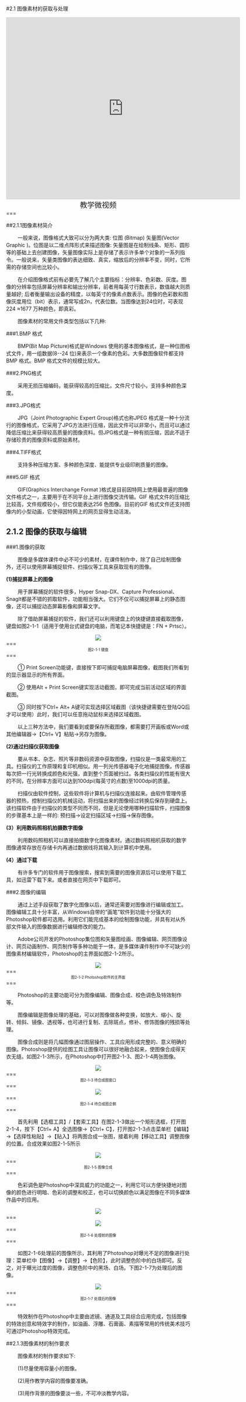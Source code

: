 #2.1 图像素材的获取与处理

<div align="center"><iframe frameborder="0" width="640" height="498" src="https://v.qq.com/iframe/player.html?vid=s0534swnxqt&tiny=0&auto=0" allowfullscreen></iframe></div>
<div align="center"><span style="font-size:20px">教学微视频</span></div>
===

##2.1.1图像素材简介

&nbsp;&nbsp;&nbsp;&nbsp;&nbsp;&nbsp;&nbsp;&nbsp;一般来说，图像格式大致可以分为两大类: 位图 (Bitmap) 矢量图(Vector Graphic )。位图是以二维点阵形式来描述图像: 矢量图是在绘制线条、矩形、圆形等的基础上去创建图像，矢量图像实际上是存储了表示许多单个对象的一系列指令。一般说来，矢量类图像的表达细致、真实，缩放后的分辨率不变，同时，它所需的存储空间也比较小。

&nbsp;&nbsp;&nbsp;&nbsp;&nbsp;&nbsp;&nbsp;&nbsp;在介绍图像格式前有必要先了解几个主要指标：分辨率、色彩数、灰度。图像的分辨率包括屏幕分辨率和输出分辨率，前者用每英寸行数表示，数值越大则质量越好; 后者衡量输出设备的精度，以每英寸的像素点数表示。图像的色彩数和图像灰度用位（bit）表示，通常写成2n，代表位数。当图像达到24位时，可表现224 ≈1677 万种颜色，即真彩。

&nbsp;&nbsp;&nbsp;&nbsp;&nbsp;&nbsp;&nbsp;&nbsp;图像素材的常用文件类型包括以下几种:

###1.BMP 格式

&nbsp;&nbsp;&nbsp;&nbsp;&nbsp;&nbsp;&nbsp;&nbsp;BMP(Bit Map Picture)格式是Windows 使用的基本图像格式，是一种位图格式文件，用一组数据(8--24 位)来表示一个像素的色彩。大多数图像软件都支持BMP 格式。BMP 格式文件的规模比较大。

###2.PNG格式

&nbsp;&nbsp;&nbsp;&nbsp;&nbsp;&nbsp;&nbsp;&nbsp;采用无损压缩编码，能获得较高的压缩比，文件尺寸较小，支持多种颜色深度。

###3.JPG格式

&nbsp;&nbsp;&nbsp;&nbsp;&nbsp;&nbsp;&nbsp;&nbsp;JPG（Joint Photographic Expert Group)格式也称JPEG 格式是一种十分流行的图像格式，它采用了JPG方法进行压缩，因此文件可以非常小，而且可以通过降低压缩比来获得较高质量的图像资料。但JPG格式是一种有损压缩，因此不适于存储珍贵的图像资料或原始素材。

###4.TIFF格式

&nbsp;&nbsp;&nbsp;&nbsp;&nbsp;&nbsp;&nbsp;&nbsp;支持多种压缩方案、多种颜色深度、能提供专业级印刷质量的图像。

###5.GIF 格式

&nbsp;&nbsp;&nbsp;&nbsp;&nbsp;&nbsp;&nbsp;&nbsp;GIF(Graphics Interchange Format )格式是目前因特网上使用最普遍的图像文件格式之一，主要用于在不同平台上进行图像交流传输。GIF 格式文件的压缩比比较高，文件规模较小，但它仅能表达256 色图像。目前的GIF 格式文件还支持图像内的小型动画，它使得因特网上的网页显得生动活泼。

## 2.1.2 图像的获取与编辑

###1.图像的获取

&nbsp;&nbsp;&nbsp;&nbsp;&nbsp;&nbsp;&nbsp;&nbsp;图像是多媒体课件中必不可少的素材，在课件制作中，除了自己绘制图像外，还可以使用屏幕捕捉软件、扫描仪等工具来获取现有的图像。 
 
**(1)捕捉屏幕上的图像**
  
&nbsp;&nbsp;&nbsp;&nbsp;&nbsp;&nbsp;&nbsp;&nbsp;用于屏幕捕捉的软件很多，Hyper Snap-DX、Capture Professional、SnagIt都是不错的抓取软件，功能相当强大。它们不仅可以捕捉屏幕上的静态图像，还可以捕捉动态屏幕影像和屏幕文字。  

&nbsp;&nbsp;&nbsp;&nbsp;&nbsp;&nbsp;&nbsp;&nbsp;除了借助屏幕捕捉的软件，我们还可以利用键盘上的快捷键直接截取图像，键盘如图2-1-1（适用于使用台式键盘的电脑，而笔记本快捷键是：FN + Prtsc）。

<div align="center"><img src="/assets/2-1-1.png"></div>
===
<div align="center"><span style="font-size:10px">图2-1-1 键盘</span></div>
=== 

&nbsp;&nbsp;&nbsp;&nbsp;&nbsp;&nbsp;&nbsp;&nbsp;① Print Screen功能键，直接按下即可捕捉电脑屏幕图像，截图我们所看到的显示器显示的所有界面。  

&nbsp;&nbsp;&nbsp;&nbsp;&nbsp;&nbsp;&nbsp;&nbsp;② 使用Alt + Print Screen键实现活动截图，即可完成当前活动区域的界面截图。  

&nbsp;&nbsp;&nbsp;&nbsp;&nbsp;&nbsp;&nbsp;&nbsp;③ 同时按下Ctrl+ Alt+ A键可实现选择区域截图（该快捷键需要在登陆QQ后才可以使用）此时，我们可以任意拖动鼠标来选择区域截图。  

&nbsp;&nbsp;&nbsp;&nbsp;&nbsp;&nbsp;&nbsp;&nbsp;以上三种方法中，我们要看到或要保存所截图像，都需要打开画板或Word或其他编辑器→【Ctrl+ V】粘贴→另存为图像。  

**(2)通过扫描仪获取图像**  

&nbsp;&nbsp;&nbsp;&nbsp;&nbsp;&nbsp;&nbsp;&nbsp;要从书本、杂志、照片等非数码资源中获取图像，扫描仪是一类最常用的工具。扫描仪的工作原理和复印机相似。用一列光传感器电子化地捕捉图像。传感器每次把一行光转换成颜色和光强，直到整个页面被扫过。各类扫描仪的性能有很大的不同，在分辨率方面可以达到100dpi\(每英寸的点数\)至1000dpi的质量。 
 
&nbsp;&nbsp;&nbsp;&nbsp;&nbsp;&nbsp;&nbsp;&nbsp;扫描仪由软件控制，这些软件将计算机与扫描仪连接起来。由软件管理传感器的预热，控制扫描仪的机械运动，将扫描出来的图像经过转换后保存到硬盘上。该扫描软件由于扫描仪的类型不同而不同，但是无论使用哪种扫描软件，扫描图像的步骤基本上是一样的: 预扫描→设定扫描区域→扫描→保存图像。  

**(3）利用数码照相机拍摄数字图像**  

&nbsp;&nbsp;&nbsp;&nbsp;&nbsp;&nbsp;&nbsp;&nbsp;利用数码照相机可以直接拍摄数字化图像素材。通过数码照相机获取的数字图像通常存放在存储卡内再通过数据线将其输入到计算机中使用。

**(4）通过下载**  

&nbsp;&nbsp;&nbsp;&nbsp;&nbsp;&nbsp;&nbsp;&nbsp;有许多专门的软件用于图像搜索，搜索到需要的图像资源后可以使用下载工具，如迅雷下载下来。或者直接在网页中下载即可。 

###2.图像的编辑  

&nbsp;&nbsp;&nbsp;&nbsp;&nbsp;&nbsp;&nbsp;&nbsp;通过上述手段获取了数字化图像以后，通常还需要对图像进行编辑或加工。图像编辑工具十分丰富，从Windows自带的“画笔”软件到功能十分强大的Photoshop软件都可选用。利用它们能完成基本的绘制图像功能，并具有对从外部文件输入的图像数据进行编辑修改的能力。 
 
&nbsp;&nbsp;&nbsp;&nbsp;&nbsp;&nbsp;&nbsp;&nbsp;Adobe公司开发的Photoshop集位图和矢量图绘画、图像编辑、网页图像设计、网页动画制作、网页制作等多种功能于一体，是多媒体课件制作中不可缺少的图像素材编辑软件，Photoshop的主界面如图2-1-2所示。

<div align="center"><img src="/assets/2-1-2.png"></div>
===
<div align="center"><span style="font-size:10px">图2-1-2 Photoshop软件的主界面</span></div>
=== 

&nbsp;&nbsp;&nbsp;&nbsp;&nbsp;&nbsp;&nbsp;&nbsp;Photoshop的主要功能可分为图像编辑、图像合成、校色调色及特效制作等。  

&nbsp;&nbsp;&nbsp;&nbsp;&nbsp;&nbsp;&nbsp;&nbsp;图像编辑是图像处理的基础，可以对图像做各种变换，如放大、缩小、旋转、倾斜、镜像、透视等，也可进行复制、去除斑点，修补、修饰图像的残损等处理。 
 
&nbsp;&nbsp;&nbsp;&nbsp;&nbsp;&nbsp;&nbsp;&nbsp;图像合成则是将几幅图像通过图层操作、工具应用形成完整的、意义明确的图像。Photoshop提供的绘图工具让图像可以很好地融合起来，使图像合成得天衣无缝。如图2-1-3所示，在Photoshop中打开图2-1-3、图2-1-4两张图像。

<div align="center"><img src="/assets/2-1-3.png"></div>
===
<div align="center"><span style="font-size:10px">图2-1-3 待合成图窗口</span></div>
=== 

<div align="center"><img src="/assets/2-1-4.png"></div>
===
<div align="center"><span style="font-size:10px">图2-1-4 待合成图企鹅</span></div>
=== 

&nbsp;&nbsp;&nbsp;&nbsp;&nbsp;&nbsp;&nbsp;&nbsp;首先利用【选框工具】/【套索工具】在图2-1-3做出一个矩形选框，打开图2-1-4，按下【Ctrl+  A】全选图像→【Ctrl+ C】，打开图2-1-3点击菜单栏【编辑】→【选择性粘贴】→【贴入】将两图合成一张图，接着利用【移动工具】调整图像的位置。合成效果如图2-1-5所示

<div align="center"><img src="/assets/2-1-5.png"></div>
===
<div align="center"><span style="font-size:10px">图2-1-5 图像合成</span></div>
=== 

&nbsp;&nbsp;&nbsp;&nbsp;&nbsp;&nbsp;&nbsp;&nbsp;色彩调色是Photoshop中深具威力的功能之一，利用它可以方便快捷地对图像的颜色进行明暗、色彩的调整和校正，也可以切换颜色以满足图像在不同多媒体作品中的应用。
<div align="center"><img src="/assets/2-1-6.png"></div>
===
<div align="center"><img src="/assets/2-1-7.png"></div>
===
<div align="center"><span style="font-size:10px">图2-1-6 处理前的图像</span></div>
===

&nbsp;&nbsp;&nbsp;&nbsp;&nbsp;&nbsp;&nbsp;&nbsp;如图2-1-6处理前的图像所示，其利用了Photoshop对曝光不足的图像进行处理：菜单栏中【图像】→【调整】→【色阶】，此时调整色阶中的白场即可。反之，对于曝光过度的图像，调整色阶中的黑场、白场。下图2-1-7为处理后的图像。

<div align="center"><img src="/assets/2-1-8.png"></div>
===
<div align="center"><span style="font-size:10px">图2-1-7 处理后的图像</span></div>
===

&nbsp;&nbsp;&nbsp;&nbsp;&nbsp;&nbsp;&nbsp;&nbsp;特效制作在Photoshop中主要由滤镜、通道及工具综合应用完成，包括图像的特效创意和特效字的制作，如油画、浮雕、石膏画、素描等常用的传统美术技巧可通过Photoshop特效完成。

##2.1.3图像素材的制作要求

&nbsp;&nbsp;&nbsp;&nbsp;&nbsp;&nbsp;&nbsp;&nbsp;图像素材的制作要求如下:

&nbsp;&nbsp;&nbsp;&nbsp;&nbsp;&nbsp;&nbsp;&nbsp;(1)尽量使用容量小的图像。

&nbsp;&nbsp;&nbsp;&nbsp;&nbsp;&nbsp;&nbsp;&nbsp;(2)用作教学内容的图像要准确。

&nbsp;&nbsp;&nbsp;&nbsp;&nbsp;&nbsp;&nbsp;&nbsp;(3)用作背景的图像要淡一些，不可冲淡教学内容。


